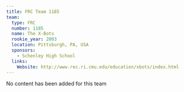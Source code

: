 ```yaml
---
title: FRC Team 1185
team:
  type: FRC
  number: 1185
  name: The X-Bots
  rookie_year: 2003
  location: Pittsburgh, PA, USA
  sponsors:
    - Schenley High School
  links:
    Website: http://www.rec.ri.cmu.edu/education/xbots/index.html
---
```

No content has been added for this team